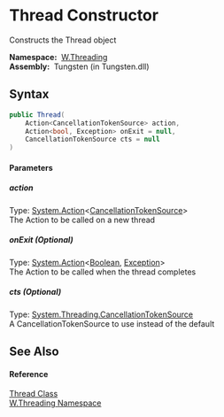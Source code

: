 Thread Constructor
==================
  Constructs the Thread object

  **Namespace:**  [W.Threading][1]  
  **Assembly:**  Tungsten (in Tungsten.dll)

Syntax
------

```csharp
public Thread(
	Action<CancellationTokenSource> action,
	Action<bool, Exception> onExit = null,
	CancellationTokenSource cts = null
)
```

#### Parameters

##### *action*
Type: [System.Action][2]&lt;[CancellationTokenSource][3]>  
The Action to be called on a new thread

##### *onExit* (Optional)
Type: [System.Action][4]&lt;[Boolean][5], [Exception][6]>  
The Action to be called when the thread completes

##### *cts* (Optional)
Type: [System.Threading.CancellationTokenSource][3]  
A CancellationTokenSource to use instead of the default


See Also
--------

#### Reference
[Thread Class][7]  
[W.Threading Namespace][1]  

[1]: ../README.md
[2]: http://msdn.microsoft.com/en-us/library/018hxwa8
[3]: http://msdn.microsoft.com/en-us/library/dd321629
[4]: http://msdn.microsoft.com/en-us/library/bb549311
[5]: http://msdn.microsoft.com/en-us/library/a28wyd50
[6]: http://msdn.microsoft.com/en-us/library/c18k6c59
[7]: README.md
